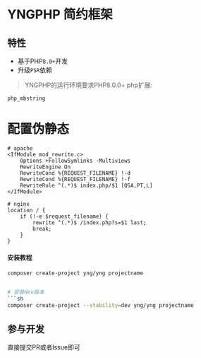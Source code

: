YNGPHP 简约框架
===============

## 特性

* 基于PHP`8.0+`开发
* 升级`PSR`依赖


> YNGPHP的运行环境要求PHP8.0.0+
php扩展:
```sh
php_mbstring

```

# 配置伪静态
```shell
# apache
<IfModule mod_rewrite.c>
	Options +FollowSymlinks -Multiviews
	RewriteEngine On
	RewriteCond %{REQUEST_FILENAME} !-d
	RewriteCond %{REQUEST_FILENAME} !-f
	RewriteRule ^(.*)$ index.php/$1 [QSA,PT,L]
</IfModule>

# nginx
location / {
    if (!-e $request_filename) {
        rewrite ^(.*)$ /index.php?s=$1 last;
        break;
    }
}
```


#### 安装教程
```sh
composer create-project yng/yng projectname


# 安装dev版本
```sh
composer create-project --stability=dev yng/yng projectname
```


## 参与开发

直接提交PR或者Issue即可